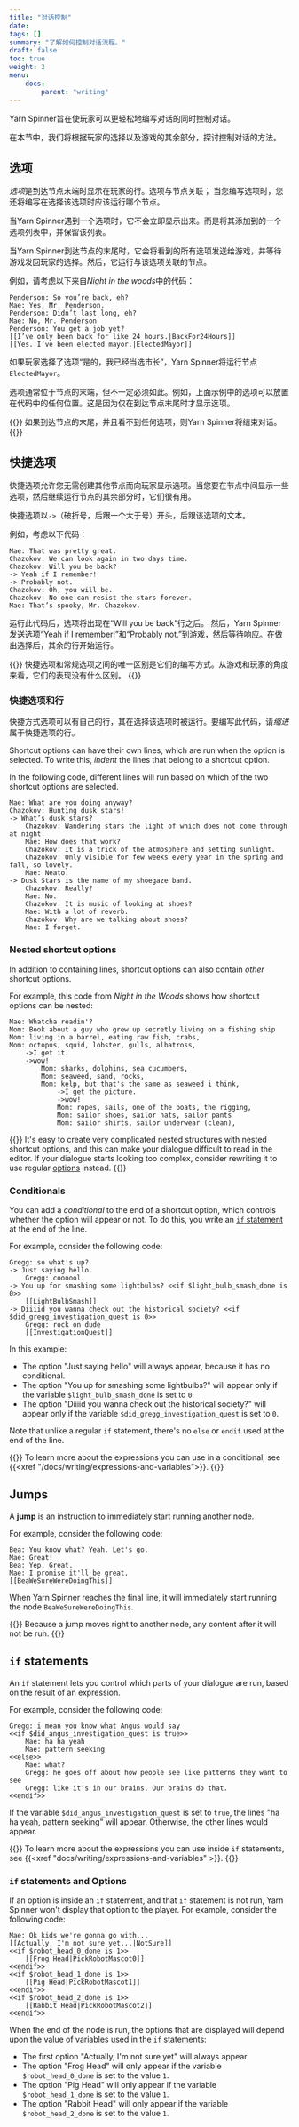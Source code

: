 ```yaml
---
title: "对话控制"
date: 
tags: []
summary: "了解如何控制对话流程。"
draft: false
toc: true
weight: 2
menu: 
    docs:
        parent: "writing"
---
```


Yarn Spinner旨在使玩家可以更轻松地编写对话的同时控制对话。

在本节中，我们将根据玩家的选择以及游戏的其余部分，探讨控制对话的方法。

## 选项

*选项*是到达节点末端时显示在玩家的行。选项与节点关联； 当您编写选项时，您还将编写在选择该选项时应该运行哪个节点。

当Yarn Spinner遇到一个选项时，它不会立即显示出来。而是将其添加到的一个选项列表中，并保留该列表。

当Yarn Spinner到达节点的末尾时，它会将看到的所有选项发送给游戏，并等待游戏发回玩家的选择。然后，它运行与该选项关联的节点。

例如，请考虑以下来自*Night in the woods*中的代码：

```yarn
Penderson: So you’re back, eh?
Mae: Yes, Mr. Penderson.
Penderson: Didn’t last long, eh?
Mae: No, Mr. Penderson
Penderson: You get a job yet?
[[I’ve only been back for like 24 hours.|BackFor24Hours]]
[[Yes. I’ve been elected mayor.|ElectedMayor]]
```

如果玩家选择了选项“是的，我已经当选市长”，Yarn Spinner将运行节点`ElectedMayor`。 

选项通常位于节点的末端，但不一定必须如此。例如，上面示例中的选项可以放置在代码中的任何位置。这是因为仅在到达节点末尾时才显示选项。 

{{<note>}}
如果到达节点的末尾，并且看不到任何选项，则Yarn Spinner将结束对话。
{{</note>}}

## 快捷选项

快捷选项允许您无需创建其他节点而向玩家显示选项。当您要在节点中间显示一些选项，然后继续运行节点的其余部分时，它们很有用。

快捷选项以`->`（破折号，后跟一个大于号）开头，后跟该选项的文本。 

例如，考虑以下代码：

```yarn
Mae: That was pretty great.
Chazokov: We can look again in two days time.
Chazokov: Will you be back?
-> Yeah if I remember!
-> Probably not.
Chazokov: Oh, you will be.
Chazokov: No one can resist the stars forever.
Mae: That’s spooky, Mr. Chazokov.
```

运行此代码后，选项将出现在“Will you be back”行之后。 然后，Yarn Spinner发送选项“Yeah if I remember!”和“Probably not.”到游戏，然后等待响应。在做出选择后，其余的行开始运行。 

{{<note>}}
快捷选项和常规选项之间的唯一区别是它们的编写方式。从游戏和玩家的角度来看，它们的表现没有什么区别。
{{</note>}}
 
### 快捷选项和行

快捷方式选项可以有自己的行，其在选择该选项时被运行。要编写此代码，请*缩进*属于快捷选项的行。 

Shortcut options can have their own lines, which are run when the option is selected. To write this, *indent* the lines that belong to a shortcut option.

In the following code, different lines will run based on which of the two shortcut options are selected.

```yarn
Mae: What are you doing anyway? 
Chazokov: Hunting dusk stars! 
-> What’s dusk stars? 
    Chazokov: Wandering stars the light of which does not come through at night. 
    Mae: How does that work? 
    Chazokov: It is a trick of the atmosphere and setting sunlight. 
    Chazokov: Only visible for few weeks every year in the spring and fall, so lovely. 
    Mae: Neato. 
-> Dusk Stars is the name of my shoegaze band. 
    Chazokov: Really? 
    Mae: No. 
    Chazokov: It is music of looking at shoes? 
    Mae: With a lot of reverb. 
    Chazokov: Why are we talking about shoes? 
    Mae: I forget. 
```

### Nested shortcut options

In addition to containing lines, shortcut options can also contain *other* shortcut options. 

For example, this code from *Night in the Woods* shows how shortcut options can be nested:

```yarn
Mae: Whatcha readin'?
Mom: Book about a guy who grew up secretly living on a fishing ship
Mom: living in a barrel, eating raw fish, crabs,
Mom: octopus, squid, lobster, gulls, albatross,
    ->I get it.
    ->wow!
        Mom: sharks, dolphins, sea cucumbers,
        Mom: seaweed, sand, rocks,
        Mom: kelp, but that's the same as seaweed i think,
            ->I get the picture.
            ->wow!
            Mom: ropes, sails, one of the boats, the rigging,
            Mom: sailor shoes, sailor hats, sailor pants
            Mom: sailor shirts, sailor underwear (clean),
```                

{{<note>}}
It's easy to create very complicated nested structures with nested shortcut options, and this can make your dialogue difficult to read in the editor. If your dialogue starts looking too complex, consider rewriting it to use regular [options](#options) instead.
{{</note>}}

### Conditionals

You can add a *conditional* to the end of a shortcut option, which controls whether the option will appear or not. To do this, you write an [`if` statement](#if-statements) at the end of the line.

For example, consider the following code:

```yarn
Gregg: so what's up?
-> Just saying hello.
    Gregg: coooool.
-> You up for smashing some lightbulbs? <<if $light_bulb_smash_done is 0>>
    [[LightBulbSmash]]
-> Diiiid you wanna check out the historical society? <<if $did_gregg_investigation_quest is 0>>
    Gregg: rock on dude
    [[InvestigationQuest]]
```

In this example:

* The option "Just saying hello" will always appear, because it has no conditional. 
* The option "You up for smashing some lightbulbs?" will appear only if the variable `$light_bulb_smash_done` is set to `0`.
* The option "Diiiid you wanna check out the historical society?" will appear only if the variable `$did_gregg_investigation_quest` is set to `0`.

Note that unlike a regular `if` statement, there's no `else` or `endif` used at the end of the line.

{{<note>}}
To learn more about the expressions you can use in a conditional, see {{<xref "/docs/writing/expressions-and-variables">}}.
{{</note>}}

## Jumps

A **jump** is an instruction to immediately start running another node. 

For example, consider the following code:

```yarn
Bea: You know what? Yeah. Let's go.
Mae: Great!
Bea: Yep. Great.
Mae: I promise it'll be great.
[[BeaWeSureWereDoingThis]]
```

When Yarn Spinner reaches the final line, it will immediately start running the node `BeaWeSureWereDoingThis`.

{{<note>}}
Because a jump moves right to another node, any content after it will not be run.
{{</note>}}

## `if` statements

An `if` statement lets you control which parts of your dialogue are run, based on the result of an expression.

For example, consider the following code:

```yarn
Gregg: i mean you know what Angus would say
<<if $did_angus_investigation_quest is true>>
    Mae: ha ha yeah
    Mae: pattern seeking
<<else>>
    Mae: what?
    Gregg: he goes off about how people see like patterns they want to see
    Gregg: like it’s in our brains. Our brains do that.
<<endif>>
```

If the variable `$did_angus_investigation_quest` is set to `true`, the lines "ha ha yeah, pattern seeking" will appear. Otherwise, the other lines would appear.

{{<note>}}
To learn more about the expressions you can use inside `if` statements, see {{<xref "docs/writing/expressions-and-variables" >}}.
{{</note>}}


### `if` statements and Options

If an option is inside an `if` statement, and that `if` statement is not run, Yarn Spinner won't display that option to the player. For example, consider the following code:

```yarn
Mae: Ok kids we're gonna go with...
[[Actually, I'm not sure yet...|NotSure]]
<<if $robot_head_0_done is 1>>
    [[Frog Head|PickRobotMascot0]]
<<endif>>
<<if $robot_head_1_done is 1>>
    [[Pig Head|PickRobotMascot1]]
<<endif>>
<<if $robot_head_2_done is 1>>
    [[Rabbit Head|PickRobotMascot2]]
<<endif>>
```

When the end of the node is run, the options that are displayed will depend upon the value of variables used in the `if` statements:

* The first option "Actually, I'm not sure yet" will always appear.
* The option "Frog Head" will only appear if the variable `$robot_head_0_done` is set to the value `1`.
* The option "Pig Head" will only appear if the variable `$robot_head_1_done` is set to the value `1`.
* The option "Rabbit Head" will only appear if the variable `$robot_head_2_done` is set to the value `1`.





